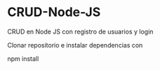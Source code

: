 # CRUD-Node-JS
CRUD en Node JS con registro de usuarios y login

Clonar repositorio e instalar dependencias con 

npm install 
